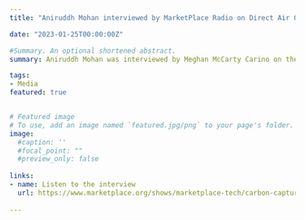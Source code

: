 ```yaml
---
title: "Aniruddh Mohan interviewed by MarketPlace Radio on Direct Air Capture" 

date: "2023-01-25T00:00:00Z"

#Summary. An optional shortened abstract.
summary: Aniruddh Mohan was interviewed by Meghan McCarty Carino on the deployment of direct air capture technologies for carbon dioxide removal.

tags:
- Media
featured: true


# Featured image
# To use, add an image named `featured.jpg/png` to your page's folder. 
image:
  #caption: ''
  #focal_point: ""
  #preview_only: false
  
links:
- name: Listen to the interview
  url: https://www.marketplace.org/shows/marketplace-tech/carbon-capture-needs-to-scale-up-to-make-a-dent-in-the-climate-crisis/
  
---
```

